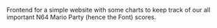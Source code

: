 Frontend for a simple website with some charts to keep track of our all important N64 Mario Party (hence the Font) scores.
